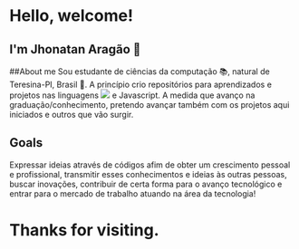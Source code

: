 # Hello, welcome!

## I'm Jhonatan Aragão 👋

##About me
Sou estudante de ciências da computação 📚, natural de Teresina-PI, Brasil 📍. A princípio crio repositórios para aprendizados e projetos nas linguagens <code><img heigh="1" src="https://img.shields.io/badge/Python-3776AB?style=for-the-badge&logo=python&logoColor=white"></code> e Javascript. A medida que avanço na graduação/conhecimento, pretendo avançar também com os projetos aqui iniciados e outros que vão surgir.

## Goals
Expressar ideias através de códigos afim de obter um crescimento pessoal e profissional, transmitir esses conhecimentos e ideias às outras pessoas, buscar inovações, contribuir de certa forma para o avanço tecnológico e entrar para o mercado de trabalho atuando na área da tecnologia! 

# Thanks for visiting.
